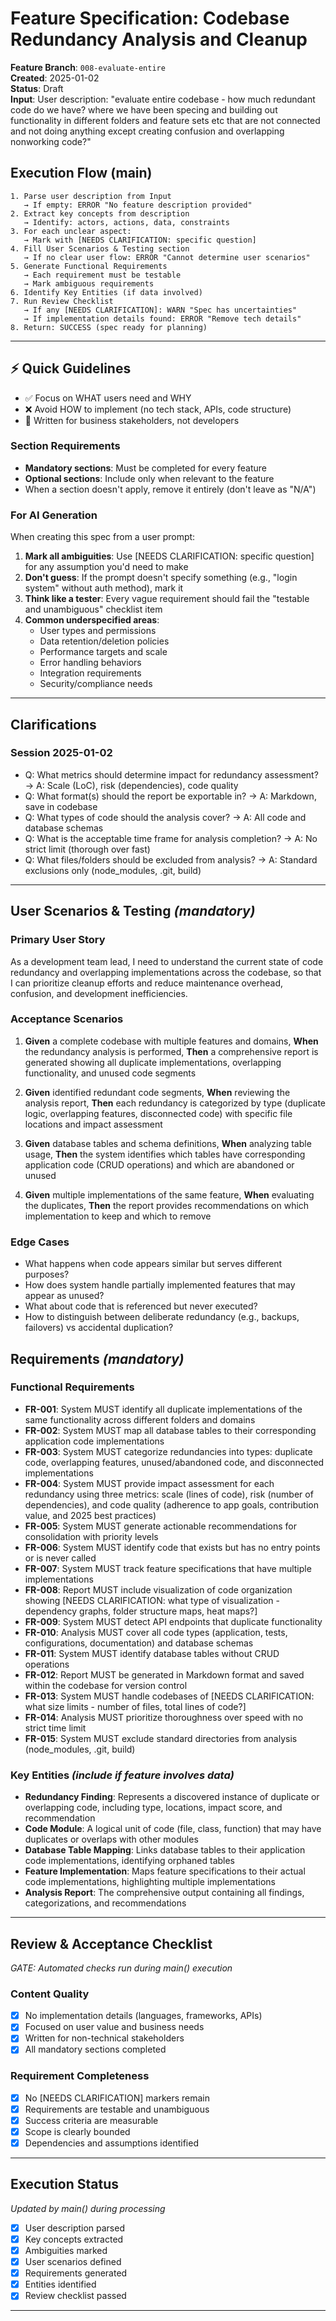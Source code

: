 # Feature Specification: Codebase Redundancy Analysis and Cleanup

**Feature Branch**: `008-evaluate-entire`  
**Created**: 2025-01-02  
**Status**: Draft  
**Input**: User description: "evaluate entire codebase - how much redundant code do we have? where we have been specing and building out functionality in different folders and feature sets etc that are not connected and not doing anything except creating confusion and overlapping nonworking code?"

## Execution Flow (main)
```
1. Parse user description from Input
   → If empty: ERROR "No feature description provided"
2. Extract key concepts from description
   → Identify: actors, actions, data, constraints
3. For each unclear aspect:
   → Mark with [NEEDS CLARIFICATION: specific question]
4. Fill User Scenarios & Testing section
   → If no clear user flow: ERROR "Cannot determine user scenarios"
5. Generate Functional Requirements
   → Each requirement must be testable
   → Mark ambiguous requirements
6. Identify Key Entities (if data involved)
7. Run Review Checklist
   → If any [NEEDS CLARIFICATION]: WARN "Spec has uncertainties"
   → If implementation details found: ERROR "Remove tech details"
8. Return: SUCCESS (spec ready for planning)
```

---

## ⚡ Quick Guidelines
- ✅ Focus on WHAT users need and WHY
- ❌ Avoid HOW to implement (no tech stack, APIs, code structure)
- 👥 Written for business stakeholders, not developers

### Section Requirements
- **Mandatory sections**: Must be completed for every feature
- **Optional sections**: Include only when relevant to the feature
- When a section doesn't apply, remove it entirely (don't leave as "N/A")

### For AI Generation
When creating this spec from a user prompt:
1. **Mark all ambiguities**: Use [NEEDS CLARIFICATION: specific question] for any assumption you'd need to make
2. **Don't guess**: If the prompt doesn't specify something (e.g., "login system" without auth method), mark it
3. **Think like a tester**: Every vague requirement should fail the "testable and unambiguous" checklist item
4. **Common underspecified areas**:
   - User types and permissions
   - Data retention/deletion policies  
   - Performance targets and scale
   - Error handling behaviors
   - Integration requirements
   - Security/compliance needs

---

## Clarifications

### Session 2025-01-02
- Q: What metrics should determine impact for redundancy assessment? → A: Scale (LoC), risk (dependencies), code quality
- Q: What format(s) should the report be exportable in? → A: Markdown, save in codebase
- Q: What types of code should the analysis cover? → A: All code and database schemas
- Q: What is the acceptable time frame for analysis completion? → A: No strict limit (thorough over fast)
- Q: What files/folders should be excluded from analysis? → A: Standard exclusions only (node_modules, .git, build)

---

## User Scenarios & Testing *(mandatory)*

### Primary User Story
As a development team lead, I need to understand the current state of code redundancy and overlapping implementations across the codebase, so that I can prioritize cleanup efforts and reduce maintenance overhead, confusion, and development inefficiencies.

### Acceptance Scenarios
1. **Given** a complete codebase with multiple features and domains, **When** the redundancy analysis is performed, **Then** a comprehensive report is generated showing all duplicate implementations, overlapping functionality, and unused code segments

2. **Given** identified redundant code segments, **When** reviewing the analysis report, **Then** each redundancy is categorized by type (duplicate logic, overlapping features, disconnected code) with specific file locations and impact assessment

3. **Given** database tables and schema definitions, **When** analyzing table usage, **Then** the system identifies which tables have corresponding application code (CRUD operations) and which are abandoned or unused

4. **Given** multiple implementations of the same feature, **When** evaluating the duplicates, **Then** the report provides recommendations on which implementation to keep and which to remove

### Edge Cases
- What happens when code appears similar but serves different purposes?
- How does system handle partially implemented features that may appear as unused?
- What about code that is referenced but never executed?
- How to distinguish between deliberate redundancy (e.g., backups, failovers) vs accidental duplication?

## Requirements *(mandatory)*

### Functional Requirements
- **FR-001**: System MUST identify all duplicate implementations of the same functionality across different folders and domains
- **FR-002**: System MUST map all database tables to their corresponding application code implementations
- **FR-003**: System MUST categorize redundancies into types: duplicate code, overlapping features, unused/abandoned code, and disconnected implementations
- **FR-004**: System MUST provide impact assessment for each redundancy using three metrics: scale (lines of code), risk (number of dependencies), and code quality (adherence to app goals, contribution value, and 2025 best practices)
- **FR-005**: System MUST generate actionable recommendations for consolidation with priority levels
- **FR-006**: System MUST identify code that exists but has no entry points or is never called
- **FR-007**: System MUST track feature specifications that have multiple implementations
- **FR-008**: Report MUST include visualization of code organization showing [NEEDS CLARIFICATION: what type of visualization - dependency graphs, folder structure maps, heat maps?]
- **FR-009**: System MUST detect API endpoints that duplicate functionality
- **FR-010**: Analysis MUST cover all code types (application, tests, configurations, documentation) and database schemas
- **FR-011**: System MUST identify database tables without CRUD operations
- **FR-012**: Report MUST be generated in Markdown format and saved within the codebase for version control
- **FR-013**: System MUST handle codebases of [NEEDS CLARIFICATION: what size limits - number of files, total lines of code?]
- **FR-014**: Analysis MUST prioritize thoroughness over speed with no strict time limit
- **FR-015**: System MUST exclude standard directories from analysis (node_modules, .git, build)

### Key Entities *(include if feature involves data)*
- **Redundancy Finding**: Represents a discovered instance of duplicate or overlapping code, including type, locations, impact score, and recommendation
- **Code Module**: A logical unit of code (file, class, function) that may have duplicates or overlaps with other modules
- **Database Table Mapping**: Links database tables to their application code implementations, identifying orphaned tables
- **Feature Implementation**: Maps feature specifications to their actual code implementations, highlighting multiple implementations
- **Analysis Report**: The comprehensive output containing all findings, categorizations, and recommendations

---

## Review & Acceptance Checklist
*GATE: Automated checks run during main() execution*

### Content Quality
- [x] No implementation details (languages, frameworks, APIs)
- [x] Focused on user value and business needs
- [x] Written for non-technical stakeholders
- [x] All mandatory sections completed

### Requirement Completeness
- [x] No [NEEDS CLARIFICATION] markers remain
- [x] Requirements are testable and unambiguous  
- [x] Success criteria are measurable
- [x] Scope is clearly bounded
- [x] Dependencies and assumptions identified

---

## Execution Status
*Updated by main() during processing*

- [x] User description parsed
- [x] Key concepts extracted
- [x] Ambiguities marked
- [x] User scenarios defined
- [x] Requirements generated
- [x] Entities identified
- [x] Review checklist passed

---
